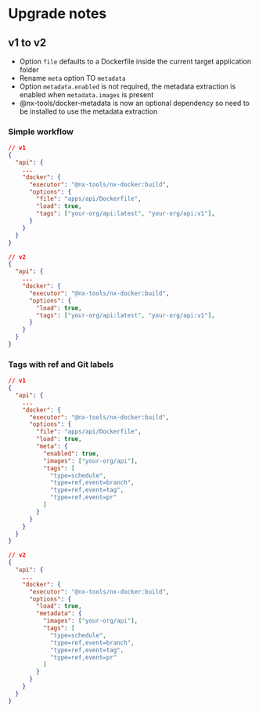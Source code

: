 # Upgrade notes

## v1 to v2

- Option `file` defaults to a Dockerfile inside the current target application folder
- Rename `meta` option TO `metadata`
- Option `metadata.enabled` is not required, the metadata extraction is enabled when `metadata.images` is present
- @nx-tools/docker-metadata is now an optional dependency so need to be installed to use the metadata extraction

### Simple workflow

```json
// v1
{
  "api": {
    ...
    "docker": {
      "executor": "@nx-tools/nx-docker:build",
      "options": {
        "file": "apps/api/Dockerfile",
        "load": true,
        "tags": ["your-org/api:latest", "your-org/api:v1"],
      }
    }
  }
}
```

```json
// v2
{
  "api": {
    ...
    "docker": {
      "executor": "@nx-tools/nx-docker:build",
      "options": {
        "load": true,
        "tags": ["your-org/api:latest", "your-org/api:v1"],
      }
    }
  }
}
```

### Tags with ref and Git labels

```json
// v1
{
  "api": {
    ...
    "docker": {
      "executor": "@nx-tools/nx-docker:build",
      "options": {
        "file": "apps/api/Dockerfile",
        "load": true,
        "meta": {
          "enabled": true,
          "images": ["your-org/api"],
          "tags": [
            "type=schedule",
            "type=ref,event=branch",
            "type=ref,event=tag",
            "type=ref,event=pr"
          ]
        }
      }
    }
  }
}
```

```json
// v2
{
  "api": {
    ...
    "docker": {
      "executor": "@nx-tools/nx-docker:build",
      "options": {
        "load": true,
        "metadata": {
          "images": ["your-org/api"],
          "tags": [
            "type=schedule",
            "type=ref,event=branch",
            "type=ref,event=tag",
            "type=ref,event=pr"
          ]
        }
      }
    }
  }
}
```
